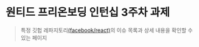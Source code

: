 # 원티드 프리온보딩 인턴십 3주차 과제

> 특정 깃헙 레파지토리[(facebook/react)](https://github.com/facebook/react)의 이슈 목록과 상세 내용을 확인할 수 있는 페이지